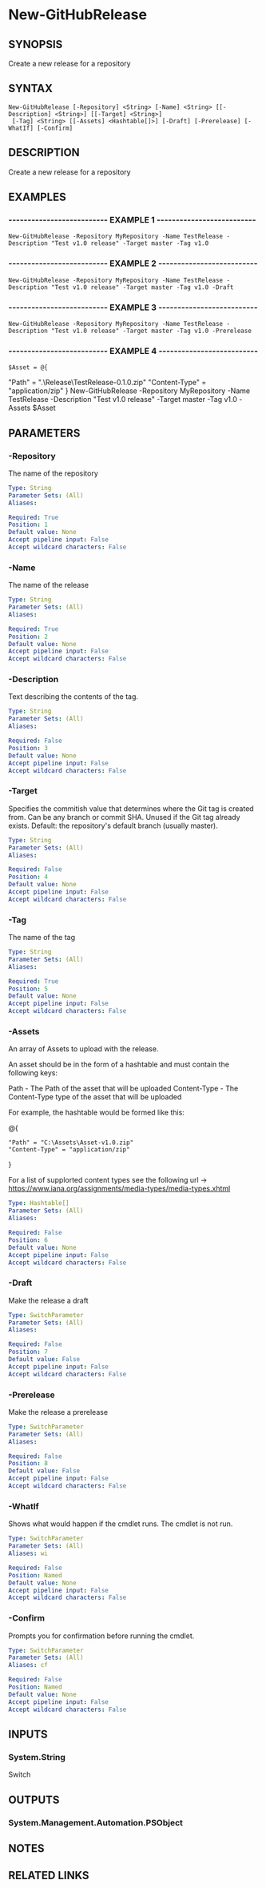 # New-GitHubRelease

## SYNOPSIS
Create a new release for a repository

## SYNTAX

```
New-GitHubRelease [-Repository] <String> [-Name] <String> [[-Description] <String>] [[-Target] <String>]
 [-Tag] <String> [[-Assets] <Hashtable[]>] [-Draft] [-Prerelease] [-WhatIf] [-Confirm]
```

## DESCRIPTION
Create a new release for a repository

## EXAMPLES

### -------------------------- EXAMPLE 1 --------------------------
```
New-GitHubRelease -Repository MyRepository -Name TestRelease -Description "Test v1.0 release" -Target master -Tag v1.0
```

### -------------------------- EXAMPLE 2 --------------------------
```
New-GitHubRelease -Repository MyRepository -Name TestRelease -Description "Test v1.0 release" -Target master -Tag v1.0 -Draft
```

### -------------------------- EXAMPLE 3 --------------------------
```
New-GitHubRelease -Repository MyRepository -Name TestRelease -Description "Test v1.0 release" -Target master -Tag v1.0 -Prerelease
```

### -------------------------- EXAMPLE 4 --------------------------
```
$Asset = @{
```

"Path" = ".\Release\TestRelease-0.1.0.zip"
    "Content-Type" = "application/zip"
}
New-GitHubRelease -Repository MyRepository -Name TestRelease -Description "Test v1.0 release" -Target master -Tag v1.0 -Assets $Asset

## PARAMETERS

### -Repository
The name of the repository

```yaml
Type: String
Parameter Sets: (All)
Aliases: 

Required: True
Position: 1
Default value: None
Accept pipeline input: False
Accept wildcard characters: False
```

### -Name
The name of the release

```yaml
Type: String
Parameter Sets: (All)
Aliases: 

Required: True
Position: 2
Default value: None
Accept pipeline input: False
Accept wildcard characters: False
```

### -Description
Text describing the contents of the tag.

```yaml
Type: String
Parameter Sets: (All)
Aliases: 

Required: False
Position: 3
Default value: None
Accept pipeline input: False
Accept wildcard characters: False
```

### -Target
Specifies the commitish value that determines where the Git tag is created from.
Can be any branch or commit SHA.
Unused if the Git tag already exists.
Default: the repository's default branch (usually master).

```yaml
Type: String
Parameter Sets: (All)
Aliases: 

Required: False
Position: 4
Default value: None
Accept pipeline input: False
Accept wildcard characters: False
```

### -Tag
The name of the tag

```yaml
Type: String
Parameter Sets: (All)
Aliases: 

Required: True
Position: 5
Default value: None
Accept pipeline input: False
Accept wildcard characters: False
```

### -Assets
An array of Assets to upload with the release.

An asset should be in the form of a hashtable and must contain the following keys:

Path - The Path of the asset that will be uploaded
Content-Type - The Content-Type type of the asset that will be uploaded

For example, the hashtable would be formed like this:

@{

    "Path" = "C:\Assets\Asset-v1.0.zip"
    "Content-Type" = "application/zip"

}

For a list of supplorted content types see the following url -\> https://www.iana.org/assignments/media-types/media-types.xhtml

```yaml
Type: Hashtable[]
Parameter Sets: (All)
Aliases: 

Required: False
Position: 6
Default value: None
Accept pipeline input: False
Accept wildcard characters: False
```

### -Draft
Make the release a draft

```yaml
Type: SwitchParameter
Parameter Sets: (All)
Aliases: 

Required: False
Position: 7
Default value: False
Accept pipeline input: False
Accept wildcard characters: False
```

### -Prerelease
Make the release a prerelease

```yaml
Type: SwitchParameter
Parameter Sets: (All)
Aliases: 

Required: False
Position: 8
Default value: False
Accept pipeline input: False
Accept wildcard characters: False
```

### -WhatIf
Shows what would happen if the cmdlet runs.
The cmdlet is not run.

```yaml
Type: SwitchParameter
Parameter Sets: (All)
Aliases: wi

Required: False
Position: Named
Default value: None
Accept pipeline input: False
Accept wildcard characters: False
```

### -Confirm
Prompts you for confirmation before running the cmdlet.

```yaml
Type: SwitchParameter
Parameter Sets: (All)
Aliases: cf

Required: False
Position: Named
Default value: None
Accept pipeline input: False
Accept wildcard characters: False
```

## INPUTS

### System.String
Switch

## OUTPUTS

### System.Management.Automation.PSObject

## NOTES

## RELATED LINKS

